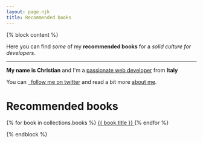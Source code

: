```yaml
---
layout: page.njk
title: Recommended books
---
```


{% block content %}

Here you can find *some* of my <b>recommended books</b> for a <i>solid culture for developers</i>.

---

<b>My name is Christian</b> and I'm a <a href="https://www.linkedin.com/in/christian-fei-6b72b5123/" target="_blank">passionate web developer</a> from <b>Italy</b>

You can <a href="https://twitter.com/christian_fei" target="_blank">
<i class="icon icon-twitter"></i>&nbsp; follow me on twitter</a> and read a bit more <a href="/about">about me</a>.

<h1 class="no-mt">Recommended books</h1>

<div reversed class="flex">
  {% for book in collections.books %}
    <a href="{{ book.url }}" class="book">
      {{ book.title }}
    </a>
  {% endfor %}
</div>

{% endblock %}